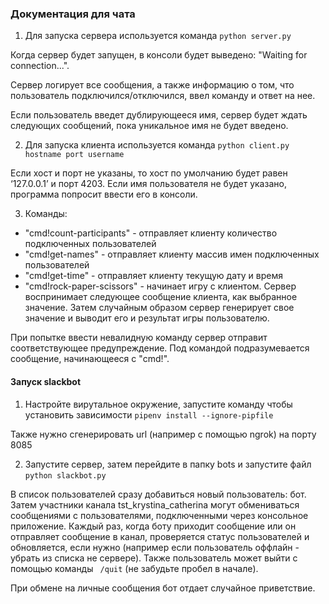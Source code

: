 ### Документация для чата

1. Для запуска сервера используется команда 
```python server.py```

Когда сервер будет запущен, в консоли будет выведено: "Waiting for connection...".

Сервер логирует все сообщения, а также информацию о том, что пользователь подключился/отключился, ввел команду и ответ на нее.

Если пользователь введет дублирующееся имя, сервер будет ждать следующих сообщений, пока уникальное имя не будет введено.


2. Для запуска клиента используется команда
```python client.py hostname port username```

Если хост и порт не указаны, то хост по умолчанию будет равен ‘127.0.0.1’ и порт 4203. Если имя пользователя не будет указано, программа попросит ввести его в консоли.

3. Команды:

* "cmd!count-participants" - отправляет клиенту количество подключенных пользователей
* "cmd!get-names" - отправляет клиенту массив имен подключенных пользователей
* "cmd!get-time" - отправляет клиенту текущую дату и время
* "cmd!rock-paper-scissors" - начинает игру с клиентом. Сервер воспринимает следующее сообщение клиента, как выбранное значение. Затем случайным образом сервер генерирует свое значение и выводит его и результат игры пользователю.

При попытке ввести невалидную команду сервер отправит соответствующее предупреждение. Под командой подразумевается сообщение, начинающееся с "cmd!".

#### Запуск slackbot
1. Настройте вирутальное окружение, запустите команду чтобы установить зависимости
```pipenv install --ignore-pipfile```

Также нужно сгенерировать url (например с помощью ngrok) на порту 8085

2. Запустите сервер, затем перейдите в папку bots и запустите файл
```python slackbot.py```

В список пользователей сразу добавиться новый пользователь: бот.
Затем участники канала tst_krystina_catherina могут обмениваться сообщениями с пользователями, подключенными через консольное приложение.
Каждый раз, когда боту приходит сообщение или он отправляет сообщение в канал, проверяется статус пользователей и обновляется, если нужно (например если пользователь оффлайн - убрать из списка не сервере). Также пользователь может выйти с помощью команды ``` /quit``` (не забудьте пробел в начале).

При обмене на личные сообщения бот отдает случайное приветствие.
